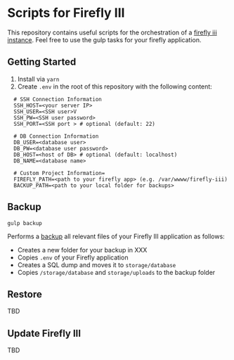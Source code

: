 # Scripts for Firefly III

This repository contains useful scripts for the orchestration of a [firefly iii instance](https://www.firefly-iii.org/).
Feel free to use the gulp tasks for your firefly application.

## Getting Started

1. Install via `yarn`
2. Create `.env` in the root of this repository with the following content:
  ```
    # SSH Connection Information
    SSH_HOST=<your server IP>
    SSH_USER=<SSH user>V
    SSH_PW=<SSH user password>
    SSH_PORT=<SSH port > # optional (default: 22)

    # DB Connection Information
    DB_USER=<database user>
    DB_PW=<database user password>
    DB_HOST=<host of DB> # optional (default: localhost)
    DB_NAME=<database name>

    # Custom Project Information=
    FIREFLY_PATH=<path to your firefly app> (e.g. /var/wwww/firefly-iii)
    BACKUP_PATH=<path to your local folder for backups> 
  ```

## Backup

`gulp backup`

Performs a [backup](https://docs.firefly-iii.org/firefly-iii/advanced-installation/backup/) all relevant files of your Firefly III application as follows:

- Creates a new folder for your backup in XXX
- Copies `.env` of your Firefly application
- Creates a SQL dump and moves it to `storage/database`
- Copies `/storage/database` and `storage/uploads` to the backup folder


## Restore

TBD

## Update Firefly III

TBD